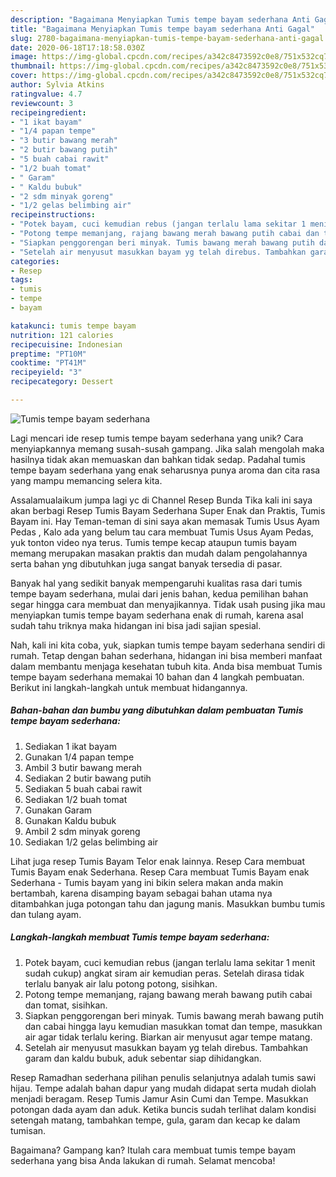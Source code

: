 ```yaml
---
description: "Bagaimana Menyiapkan Tumis tempe bayam sederhana Anti Gagal"
title: "Bagaimana Menyiapkan Tumis tempe bayam sederhana Anti Gagal"
slug: 2780-bagaimana-menyiapkan-tumis-tempe-bayam-sederhana-anti-gagal
date: 2020-06-18T17:18:58.030Z
image: https://img-global.cpcdn.com/recipes/a342c8473592c0e8/751x532cq70/tumis-tempe-bayam-sederhana-foto-resep-utama.jpg
thumbnail: https://img-global.cpcdn.com/recipes/a342c8473592c0e8/751x532cq70/tumis-tempe-bayam-sederhana-foto-resep-utama.jpg
cover: https://img-global.cpcdn.com/recipes/a342c8473592c0e8/751x532cq70/tumis-tempe-bayam-sederhana-foto-resep-utama.jpg
author: Sylvia Atkins
ratingvalue: 4.7
reviewcount: 3
recipeingredient:
- "1 ikat bayam"
- "1/4 papan tempe"
- "3 butir bawang merah"
- "2 butir bawang putih"
- "5 buah cabai rawit"
- "1/2 buah tomat"
- " Garam"
- " Kaldu bubuk"
- "2 sdm minyak goreng"
- "1/2 gelas belimbing air"
recipeinstructions:
- "Potek bayam, cuci kemudian rebus (jangan terlalu lama sekitar 1 menit sudah cukup) angkat siram air kemudian peras. Setelah dirasa tidak terlalu banyak air lalu potong potong, sisihkan."
- "Potong tempe memanjang, rajang bawang merah bawang putih cabai dan tomat, sisihkan."
- "Siapkan penggorengan beri minyak. Tumis bawang merah bawang putih dan cabai hingga layu kemudian masukkan tomat dan tempe, masukkan air agar tidak terlalu kering. Biarkan air menyusut agar tempe matang."
- "Setelah air menyusut masukkan bayam yg telah direbus. Tambahkan garam dan kaldu bubuk, aduk sebentar siap dihidangkan."
categories:
- Resep
tags:
- tumis
- tempe
- bayam

katakunci: tumis tempe bayam 
nutrition: 121 calories
recipecuisine: Indonesian
preptime: "PT10M"
cooktime: "PT41M"
recipeyield: "3"
recipecategory: Dessert

---
```



![Tumis tempe bayam sederhana](https://img-global.cpcdn.com/recipes/a342c8473592c0e8/751x532cq70/tumis-tempe-bayam-sederhana-foto-resep-utama.jpg)

Lagi mencari ide resep tumis tempe bayam sederhana yang unik? Cara menyiapkannya memang susah-susah gampang. Jika salah mengolah maka hasilnya tidak akan memuaskan dan bahkan tidak sedap. Padahal tumis tempe bayam sederhana yang enak seharusnya punya aroma dan cita rasa yang mampu memancing selera kita.

Assalamualaikum jumpa lagi yc di Channel Resep Bunda Tika kali ini saya akan berbagi Resep Tumis Bayam Sederhana Super Enak dan Praktis, Tumis Bayam ini. Hay Teman-teman di sini saya akan memasak Tumis Usus Ayam Pedas , Kalo ada yang belum tau cara membuat Tumis Usus Ayam Pedas, yuk tonton video nya terus. Tumis tempe kecap ataupun tumis bayam memang merupakan masakan praktis dan mudah dalam pengolahannya serta bahan yng dibutuhkan juga sangat banyak tersedia di pasar.

Banyak hal yang sedikit banyak mempengaruhi kualitas rasa dari tumis tempe bayam sederhana, mulai dari jenis bahan, kedua pemilihan bahan segar hingga cara membuat dan menyajikannya. Tidak usah pusing jika mau menyiapkan tumis tempe bayam sederhana enak di rumah, karena asal sudah tahu triknya maka hidangan ini bisa jadi sajian spesial.


Nah, kali ini kita coba, yuk, siapkan tumis tempe bayam sederhana sendiri di rumah. Tetap dengan bahan sederhana, hidangan ini bisa memberi manfaat dalam membantu menjaga kesehatan tubuh kita. Anda bisa membuat Tumis tempe bayam sederhana memakai 10 bahan dan 4 langkah pembuatan. Berikut ini langkah-langkah untuk membuat hidangannya.

<!--inarticleads1-->

##### Bahan-bahan dan bumbu yang dibutuhkan dalam pembuatan Tumis tempe bayam sederhana:

1. Sediakan 1 ikat bayam
1. Gunakan 1/4 papan tempe
1. Ambil 3 butir bawang merah
1. Sediakan 2 butir bawang putih
1. Sediakan 5 buah cabai rawit
1. Sediakan 1/2 buah tomat
1. Gunakan  Garam
1. Gunakan  Kaldu bubuk
1. Ambil 2 sdm minyak goreng
1. Sediakan 1/2 gelas belimbing air


Lihat juga resep Tumis Bayam Telor enak lainnya. Resep Cara membuat Tumis Bayam enak Sederhana. Resep Cara membuat Tumis Bayam enak Sederhana - Tumis bayam yang ini bikin selera makan anda makin bertambah, karena disamping bayam sebagai bahan utama nya ditambahkan juga potongan tahu dan jagung manis. Masukkan bumbu tumis dan tulang ayam. 

<!--inarticleads2-->

##### Langkah-langkah membuat Tumis tempe bayam sederhana:

1. Potek bayam, cuci kemudian rebus (jangan terlalu lama sekitar 1 menit sudah cukup) angkat siram air kemudian peras. Setelah dirasa tidak terlalu banyak air lalu potong potong, sisihkan.
1. Potong tempe memanjang, rajang bawang merah bawang putih cabai dan tomat, sisihkan.
1. Siapkan penggorengan beri minyak. Tumis bawang merah bawang putih dan cabai hingga layu kemudian masukkan tomat dan tempe, masukkan air agar tidak terlalu kering. Biarkan air menyusut agar tempe matang.
1. Setelah air menyusut masukkan bayam yg telah direbus. Tambahkan garam dan kaldu bubuk, aduk sebentar siap dihidangkan.


Resep Ramadhan sederhana pilihan penulis selanjutnya adalah tumis sawi hijau. Tempe adalah bahan dapur yang mudah didapat serta mudah diolah menjadi beragam. Resep Tumis Jamur Asin Cumi dan Tempe. Masukkan potongan dada ayam dan aduk. Ketika buncis sudah terlihat dalam kondisi setengah matang, tambahkan tempe, gula, garam dan kecap ke dalam tumisan. 

Bagaimana? Gampang kan? Itulah cara membuat tumis tempe bayam sederhana yang bisa Anda lakukan di rumah. Selamat mencoba!
